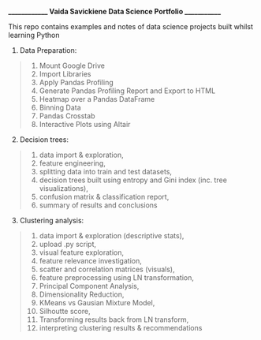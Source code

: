 **____________ Vaida Savickiene Data Science Portfolio ___________**

This repo contains examples and notes of data science projects built whilst learning Python

1. Data Preparation:
> 1. Mount Google Drive
> 2. Import Libraries
> 3. Apply Pandas Profiling
> 4. Generate Pandas Profiling Report and Export to HTML
> 5. Heatmap over a Pandas DataFrame
> 6. Binning Data
> 7. Pandas Crosstab
> 8. Interactive Plots using Altair

2. Decision trees:
> 1. data import & exploration,
> 2. feature engineering,
> 3. splitting data into train and test datasets,
> 4. decision trees built using entropy and Gini index (inc. tree visualizations),
> 5. confusion matrix & classification report,
> 6. summary of results and conclusions
  
3. Clustering analysis: 
> 1. data import & exploration (descriptive stats),
> 2. upload .py script,
> 3. visual feature exploration,
> 4. feature relevance investigation,
> 5. scatter and correlation matrices (visuals),
> 6. feature preprocessing using LN transformation,
> 7. Principal Component Analysis,
> 8. Dimensionality Reduction,
> 9. KMeans vs Gausian Mixture Model,
> 10. Silhoutte score,
> 11. Transforming results back from LN transform,
> 12. interpreting clustering results & recommendations
  
  
